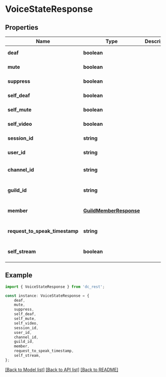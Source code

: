# VoiceStateResponse


## Properties

Name | Type | Description | Notes
------------ | ------------- | ------------- | -------------
**deaf** | **boolean** |  | [default to undefined]
**mute** | **boolean** |  | [default to undefined]
**suppress** | **boolean** |  | [default to undefined]
**self_deaf** | **boolean** |  | [default to undefined]
**self_mute** | **boolean** |  | [default to undefined]
**self_video** | **boolean** |  | [default to undefined]
**session_id** | **string** |  | [default to undefined]
**user_id** | **string** |  | [default to undefined]
**channel_id** | **string** |  | [optional] [default to undefined]
**guild_id** | **string** |  | [optional] [default to undefined]
**member** | [**GuildMemberResponse**](GuildMemberResponse.md) |  | [optional] [default to undefined]
**request_to_speak_timestamp** | **string** |  | [optional] [default to undefined]
**self_stream** | **boolean** |  | [optional] [default to undefined]

## Example

```typescript
import { VoiceStateResponse } from 'dc_rest';

const instance: VoiceStateResponse = {
    deaf,
    mute,
    suppress,
    self_deaf,
    self_mute,
    self_video,
    session_id,
    user_id,
    channel_id,
    guild_id,
    member,
    request_to_speak_timestamp,
    self_stream,
};
```

[[Back to Model list]](../README.md#documentation-for-models) [[Back to API list]](../README.md#documentation-for-api-endpoints) [[Back to README]](../README.md)
